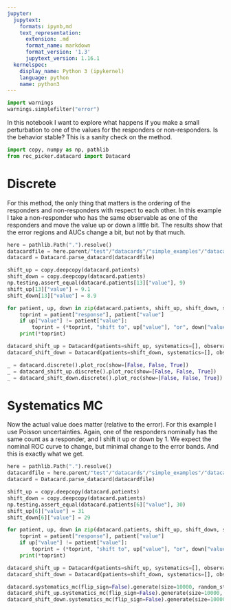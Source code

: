 ```yaml
---
jupyter:
  jupytext:
    formats: ipynb,md
    text_representation:
      extension: .md
      format_name: markdown
      format_version: '1.3'
      jupytext_version: 1.16.1
  kernelspec:
    display_name: Python 3 (ipykernel)
    language: python
    name: python3
---
```


```python
import warnings
warnings.simplefilter("error")
```

In this notebook I want to explore what happens if you make a small perturbation to one of the values for the responders or non-responders.  Is the behavior stable?  This is a sanity check on the method.

```python
import copy, numpy as np, pathlib
from roc_picker.datacard import Datacard
```

# Discrete

For this method, the only thing that matters is the ordering of the responders and non-responders with respect to each other.  In this example I take a non-responder who has the same observable as one of the responders and move the value up or down a little bit.  The results show that the error regions and AUCs change a bit, but not by that much.

```python
here = pathlib.Path(".").resolve()
datacardfile = here.parent/"test"/"datacards"/"simple_examples"/"datacard_example_1.txt"
datacard = Datacard.parse_datacard(datacardfile)
```

```python
shift_up = copy.deepcopy(datacard.patients)
shift_down = copy.deepcopy(datacard.patients)
np.testing.assert_equal(datacard.patients[13]["value"], 9)
shift_up[13]["value"] = 9.1
shift_down[13]["value"] = 8.9

for patient, up, down in zip(datacard.patients, shift_up, shift_down, strict=True):
    toprint = patient["response"], patient["value"]
    if up["value"] != patient["value"]:
        toprint = (*toprint, "shift to", up["value"], "or", down["value"])
    print(*toprint)

datacard_shift_up = Datacard(patients=shift_up, systematics=[], observable_type="fixed")
datacard_shift_down = Datacard(patients=shift_down, systematics=[], observable_type="fixed")
```

```python
_ = datacard.discrete().plot_roc(show=[False, False, True])
_ = datacard_shift_up.discrete().plot_roc(show=[False, False, True])
_ = datacard_shift_down.discrete().plot_roc(show=[False, False, True])
```

# Systematics MC

Now the actual value does matter (relative to the error).  For this example I use Poisson uncertainties.  Again, one of the responders nominally has the same count as a responder, and I shift it up or down by 1.  We expect the nominal ROC curve to change, but minimal change to the error bands.  And this is exactly what we get.

```python
here = pathlib.Path(".").resolve()
datacardfile = here.parent/"test"/"datacards"/"simple_examples"/"datacard_example_3.txt"
datacard = Datacard.parse_datacard(datacardfile)
```

```python
shift_up = copy.deepcopy(datacard.patients)
shift_down = copy.deepcopy(datacard.patients)
np.testing.assert_equal(datacard.patients[6]["value"], 30)
shift_up[6]["value"] = 31
shift_down[6]["value"] = 29

for patient, up, down in zip(datacard.patients, shift_up, shift_down, strict=True):
    toprint = patient["response"], patient["value"]
    if up["value"] != patient["value"]:
        toprint = (*toprint, "shift to", up["value"], "or", down["value"])
    print(*toprint)

datacard_shift_up = Datacard(patients=shift_up, systematics=[], observable_type="poisson")
datacard_shift_down = Datacard(patients=shift_down, systematics=[], observable_type="poisson")
```

```python
datacard.systematics_mc(flip_sign=False).generate(size=10000, random_state=123456).plot(show=True)
datacard_shift_up.systematics_mc(flip_sign=False).generate(size=10000, random_state=123456).plot(show=True)
datacard_shift_down.systematics_mc(flip_sign=False).generate(size=10000, random_state=123456).plot(show=True)
```

```python

```
